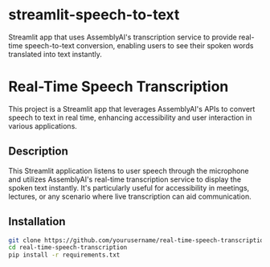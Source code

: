 # streamlit-speech-to-text
Streamlit app that uses AssemblyAI's transcription service to provide real-time speech-to-text conversion, enabling users to see their spoken words translated into text instantly.

# Real-Time Speech Transcription

This project is a Streamlit app that leverages AssemblyAI's APIs to convert speech to text in real time, enhancing accessibility and user interaction in various applications.

## Description

This Streamlit application listens to user speech through the microphone and utilizes AssemblyAI's real-time transcription service to display the spoken text instantly. It's particularly useful for accessibility in meetings, lectures, or any scenario where live transcription can aid communication.

## Installation

```bash
git clone https://github.com/yourusername/real-time-speech-transcription.git
cd real-time-speech-transcription
pip install -r requirements.txt
